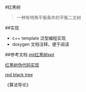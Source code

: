 #红黑树
>一种有特殊平衡条件的平衡二叉树

##实现
+ c++ template 泛型编程实现
+ doxygen 文档注释，便于阅读

##参考文档
[mit红黑树ppt](https://ocw.mit.edu/courses/electrical-engineering-and-computer-science/6-046j-introduction-to-algorithms-sma-5503-fall-2005/video-lectures/lecture-10-red-black-trees-rotations-insertions-deletions/lec10.pdf)

[红黑树伪代码实现](https://www.cs.auckland.ac.nz/software/AlgAnim/red_black.html)

[red black tree](http://www.stolerman.net/studies/cs521/red_black_trees.pdf)

《算法导论》
